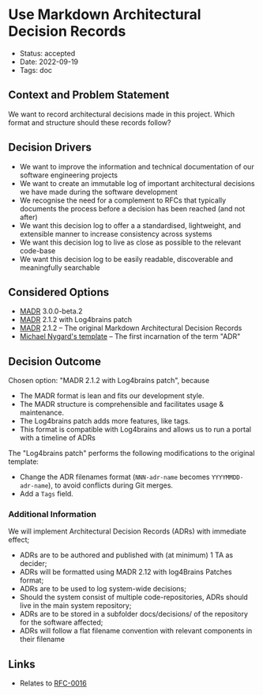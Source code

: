 # Use Markdown Architectural Decision Records

- Status: accepted
- Date: 2022-09-19
- Tags: doc

## Context and Problem Statement

We want to record architectural decisions made in this project.
Which format and structure should these records follow?

## Decision Drivers 

- We want to improve the information and technical documentation of our software engineering projects
- We want to create an immutable log of important architectural decisions we have made during the software development
- We recognise the need for a complement to RFCs that typically documents the process before a decision has been reached (and not after)
- We want this decision log to offer a a standardised, lightweight, and extensible manner to increase consistency across systems
- We want this decision log to live as close as possible to the relevant code-base
- We want this decision log to be easily readable, discoverable and meaningfully searchable

## Considered Options

- [MADR](https://github.com/adr/madr/compare/3.0.0-beta...3.0.0-beta.2) 3.0.0-beta.2 
- [MADR](https://adr.github.io/madr/) 2.1.2 with Log4brains patch
- [MADR](https://adr.github.io/madr/) 2.1.2 – The original Markdown Architectural Decision Records
- [Michael Nygard's template](http://thinkrelevance.com/blog/2011/11/15/documenting-architecture-decisions) – The first incarnation of the term "ADR"

## Decision Outcome

Chosen option: "MADR 2.1.2 with Log4brains patch", because

- The MADR format is lean and fits our development style.
- The MADR structure is comprehensible and facilitates usage & maintenance.
- The Log4brains patch adds more features, like tags.
- This format is compatible with Log4brains and allows us to run a portal with a timeline of ADRs

The "Log4brains patch" performs the following modifications to the original template:

- Change the ADR filenames format (`NNN-adr-name` becomes `YYYYMMDD-adr-name`), to avoid conflicts during Git merges.
- Add a `Tags` field.

### Additional Information

We will implement Architectural Decision Records (ADRs) with immediate effect;

- ADRs are to be authored and published with (at minimum) 1 TA as decider;
- ADRs will be formatted using MADR 2.12 with log4Brains Patches format;
- ADRs are to be used to log system-wide decisions;
- Should the system consist of multiple code-repositories, ADRs should live in the main system repository;
- ADRs are to be stored in a subfolder docs/decisions/ of the repository for the software affected;
- ADRs will follow a flat filename convention with relevant components in their filename

## Links

- Relates to [RFC-0016](https://input-output.atlassian.net/wiki/spaces/ATB/pages/3580559403/RFC+0016+-+Use+Architectural+Design+Records)
